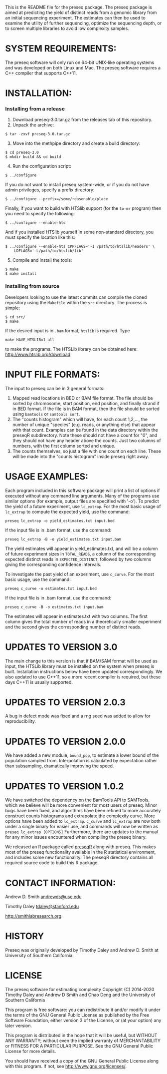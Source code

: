 This is the README file for the preseq package. The preseq package is
aimed at predicting the yield of distinct reads from a genomic library
from an initial sequencing experiment. The estimates can then be used
to examine the utility of further sequencing, optimize the sequencing
depth, or to screen multiple libraries to avoid low complexity
samples.

SYSTEM REQUIREMENTS:
========================================================================
The preseq software will only run on 64-bit UNIX-like operating
systems and was developed on both Linux and Mac. The preseq software
requires a C++ compiler that supports C++11.

INSTALLATION:
========================================================================
### Installing from a release

1. Download preseq-3.0.tar.gz from the releases tab of this repository.
2. Unpack the archive:
```
$ tar -zxvf preseq-3.0.tar.gz
```
3. Move into the methpipe directory and create a build directory:
```
$ cd preseq-3.0
$ mkdir build && cd build
```
4. Run the configuration script:
```
$ ../configure
```
If you do not want to install preseq system-wide, or if you do
not have admin privileges, specify a prefix directory:
```
$ ../configure --prefix=/some/reasonable/place
```
Finally, if you want to build with HTSlib support (for the `to-mr`
program) then you need to specify the following:
```
$ ../configure --enable-hts
```
And if you installed HTSlib yourself in some non-standard directory,
you must specify the location like this:
```
$ ../configure --enable-hts CPPFLAGS='-I /path/to/htslib/headers' \
    LDFLAGS='-L/path/to/htslib/lib'
```
5. Compile and install the tools:
```
$ make
$ make install
```

### Installing from source

Developers looking to use the latest commits can compile the cloned
repository using the `Makefile` within the `src` directory. The
process is simple:
```
$ cd src/
$ make
```
If the desired input is in `.bam` format, `htslib` is required. Type
```
make HAVE_HTSLIB=1 all
```
to make the programs. The HTSLib library can be obtained here:
http://www.htslib.org/download

INPUT FILE FORMATS:
========================================================================
The input to preseq can be in 3 general formats:
1. Mapped read locations in BED or BAM file format. The file should be
   sorted by chromosome, start position, end position, and finally
   strand if in BED format. If the file is in BAM format, then the
   file should be sorted using `bamtools` or `samtools sort`.
2. The "counts histogram" which will have, for each count 1,2,..., the
   number of unique "species" (e.g. reads, or anything else) that
   appear with that count. Examples can be found in the data directory
   within the preseqR subdirectory. Note these should not have a count
   for "0", and they should not have any header above the counts. Just
   two columns of numbers, with the first column sorted and unique.
3. The counts themselves, so just a file with one count on each
   line. These will be made into the "counts histogram" inside preseq
   right away.

USAGE EXAMPLES:
========================================================================
Each program included in this software package will print a list of
options if executed without any command line arguments. Many of the
programs use similar options (for example, output files are specified
with '-o'). To predict the yield of a future experiment, use `lc_extrap`.
For the most basic usage of `lc_extrap` to compute the expected yield,
use the command:
```
preseq lc_extrap -o yield_estimates.txt input.bed
```
If the input file is in .bam format, use the command:
```
preseq lc_extrap -B -o yield_estimates.txt input.bam
```
The yield estimates will appear in yield_estimates.txt, and will be a
column of future experiment sizes in `TOTAL_READS`, a column of the
corresponding expected distinct reads in `EXPECTED_DISTINCT`, followed
by two columns giving the corresponding confidence intervals.

To investigate the past yield of an experiment, use `c_curve`.  For the
most basic usage, use the command:
```
preseq c_curve -o estimates.txt input.bed
```
If the input file is in .bam format, use the command:
```
preseq c_curve -B -o estimates.txt input.bam
```
The estimates will appear in estimates.txt with two columns.  The
first column gives the total number of reads in a theoretically
smaller experiment and the second gives the corresponding number of
distinct reads.

UPDATES TO VERSION 3.0
========================================================================
The main change to this version is that if BAM/SAM format will be used
as input, the HTSLib library must be installed on the system when
preseq is built. Installation instructions below have been updated
correspondingly. We also updated to use C++11, so a more recent
compiler is required, but these days C++11 is usually supported.

UPDATES TO VERSION 2.0.3
========================================================================
A bug in defect mode was fixed and a rng seed was added to allow for
reproducibility.

UPDATES TO VERSION 2.0.0
========================================================================
We have added a new module, `bound_pop`, to estimate a lower bound of
the population sampled from.  Interpolation is calculated by
expectation rather than subsampling, dramatically improving the speed.

UPDATES TO VERSION 1.0.2
========================================================================
We have switched the dependency on the BamTools API to SAMTools, which
we believe will be more convenient for most users of preseq. Minor
bugs have been fixed, and algorithms have been refined to more
accurately construct counts histograms and extrapolate the complexity
curve. More options have been added to `lc_extrap`. `c_curve` and
`lc_extrap` are now both under a single binary for easier use, and
commands will now be written as `preseq lc_extrap [OPTIONS]`
Furthermore, there are updates to the manual for any minor issues
encountered when compiling the preseq binary.

We released an R package called
[preseqR](http://cran.r-project.org/web/packages/preseqR/index.html)
along with preseq. This makes most of the preseq functionality
available in the R statistical environment, and includes some new
functionality. The preseqR directory contains all required source code
to build this R package.

CONTACT INFORMATION:
========================================================================
Andrew D. Smith
andrewds@usc.edu

Timothy Daley
tdaley@stanford.edu

http://smithlabresearch.org

HISTORY
========================================================================
Preseq was originally developed by Timothy Daley and Andrew D. Smith
at University of Southern California.

LICENSE
========================================================================
The preseq software for estimating complexity Copyright (C) 2014-2020
Timothy Daley and Andrew D Smith and Chao Deng and the University of
Southern California

This program is free software: you can redistribute it and/or modify
it under the terms of the GNU General Public License as published by
the Free Software Foundation, either version 3 of the License, or (at
your option) any later version.

This program is distributed in the hope that it will be useful,
but WITHOUT ANY WARRANTY; without even the implied warranty of
MERCHANTABILITY or FITNESS FOR A PARTICULAR PURPOSE.  See the
GNU General Public License for more details.

You should have received a copy of the GNU General Public License
along with this program.  If not, see <http://www.gnu.org/licenses/>.
